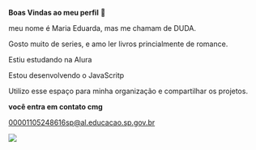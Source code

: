 **Boas Vindas ao meu perfil** 💙

meu nome é Maria Eduarda, mas me chamam de DUDA.

Gosto muito de series, e amo ler livros princialmente de romance.

Estiu estudando na Alura

Estou desenvolvendo o JavaScritp

Utilizo esse espaço para minha organização e compartilhar os projetos.

**você entra em contato cmg**

00001105248616sp@al.educacao.sp.gov.br 

![](https://media1.tenor.com/m/HT5Ote2ukHEAAAAC/bridgerton-benedict.gif)
